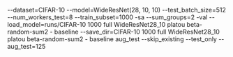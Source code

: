 --dataset=CIFAR-10 --model=WideResNet(28, 10, 10) --test_batch_size=512 --num_workers_test=8 --train_subset=1000 -sa --sum_groups=2 -val --load_model=runs/CIFAR-10 1000 full WideResNet28_10 platou beta-random-sum2 - baseline --save_dir=CIFAR-10 1000 full WideResNet28_10 platou beta-random-sum2 - baseline aug_test --skip_existing --test_only --aug_test=125